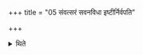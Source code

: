 +++
title = "05 संवत्सरं सवनविधा इष्टीर्निर्वपति"

+++

<details><summary>थिते</summary>

5. One performs the Iṣṭis in the manner of Soma-pressings every day for one year: (Thus one should offer a sacrificial bread) prepared on eight potsherds to Agni (at the time of the morning pressing);... prepared on eleven potsherds to Indra (at the time of the midday pressing);... prepared on twelve potsherds to Viśvedevas (at the time of the third pressing).  
</details>
